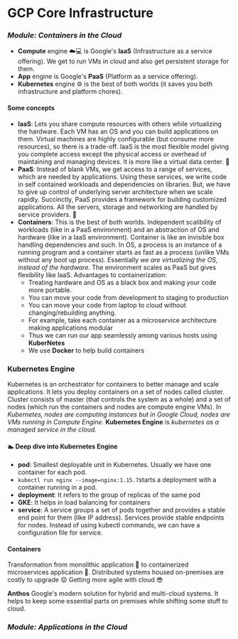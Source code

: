 # GCP Core Infrastructure

### *Module: Containers in the Cloud* 

* __Compute__ engine :cloud::computer: is Google's __IaaS__ (Infrastructure as a service offering). We get to run VMs in cloud and also get persistent storage for them.
* __App__ engine is Google's __PaaS__ (Platform as a service offering). 
* __Kubernetes__ engine :gear: is the best of both worlds (it saves you both infrastructure and platform chores).

#### Some concepts

* __IaaS__: Lets you share compute resources with others while virtualizing the hardware. Each VM has an OS and you can build applications on them. Virtual machines are highly configurable (but consume more resources), so there is a trade-off. IaaS is the most flexible model giving you complete access except the physical access or overhead of maintaining and managing devices. It is more like a virtual data center. :bank:
* __PaaS__: Instead of blank VMs, we get access to a range of services, which are needed by applications. Using these services, we write code in self contained workloads and dependencies on libraries. But, we have to give up control of underlying server architecture when we scale rapidly. Succinctly, PaaS provides a framework for building customized applications. All the servers, storage and networking are handled by service providers. :school:
* __Containers__: This is the best of both worlds. Independent scalibility of workloads (like in a PaaS environment) and an abstraction of OS and hardware (like in a IaaS environment). Container is like an invisible box handling dependencies and such. In OS, a process is an instance of a running program and a container starts as fast as a process (unlike VMs without any boot up process). Essentially *we are virtualizing the OS, instead of the hardware*. The environment scales as PaaS but gives flexibility like IaaS. Advantages to containerization:
  * Treating hardware and OS as a black box and making your code more portable.
  * You can move your code from development to staging to production 
  * You can move your code from laptop to cloud without changing/rebuilding anything.
  * For example, take each container as a microservice architecture making applications modular
  * Thus we can run our app seamlessly among various hosts using __KuberNetes__
  * We use __Docker__ to help build containers

### Kubernetes Engine

Kubernetes is an orchestrator for containers to better manage and scale applications. It lets you deploy containers on a set of nodes called cluster. Cluster consists of master (that controls the system as a whole) and a set of nodes (which run the containers and nodes are compute engine VMs). In *Kubernetes, nodes are computing instances but in Google Cloud, nodes are VMs running in Compute Engine.* __Kubernetes Engine__ is *kubernetes as a managed service in the cloud*.

#### :swimmer: Deep dive into Kubernetes Engine

* __pod__: Smallest deployable unit in Kubernetes. Usually we have one container for each pod. 
* `kubectl run nginx --image=nginx:1.15.7`starts a deployment with a container running in a pod.
* __deployment__: It refers to the group of replicas of the same pod
* __GKE__: It helps in load balancing for containers
* __service__: A service groups a set of pods together and provides a stable end point for them (like IP address). Services provide stable endpoints for nodes.
Instead of using kubectl commands, we can have a configuration file for service.

#### Containers

Transformation from monolithic application :railway_car: to containerized microservices application :bullettrain_side:.
Distributed systems housed on-premises are costly to upgrade :worried:
Getting more agile with cloud :sunglasses:

__Anthos__ Google's modern solution for hybrid and multi-cloud systems. It helps to keep some essential parts on premises while shifting some stuff to cloud.

### *Module: Applications in the Cloud*

